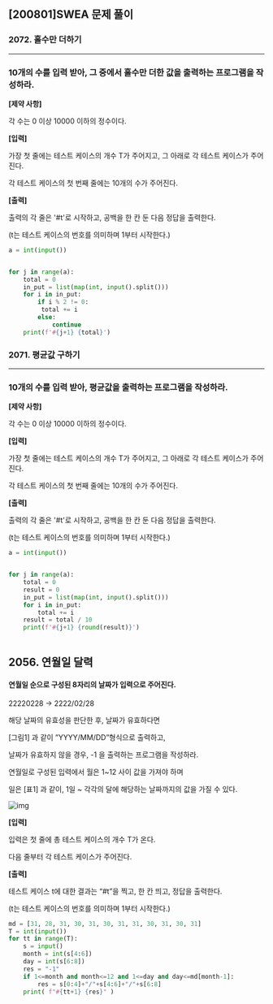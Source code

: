 ## [200801]SWEA 문제 풀이



### 2072. 홀수만 더하기

------

### 10개의 수를 입력 받아, 그 중에서 홀수만 더한 값을 출력하는 프로그램을 작성하라.



**[제약 사항]**

각 수는 0 이상 10000 이하의 정수이다.



**[입력]**

가장 첫 줄에는 테스트 케이스의 개수 T가 주어지고, 그 아래로 각 테스트 케이스가 주어진다.

각 테스트 케이스의 첫 번째 줄에는 10개의 수가 주어진다.



**[출력]**

출력의 각 줄은 '#t'로 시작하고, 공백을 한 칸 둔 다음 정답을 출력한다.

(t는 테스트 케이스의 번호를 의미하며 1부터 시작한다.)



```python
a = int(input())


for j in range(a):
    total = 0
    in_put = list(map(int, input().split()))
    for i in in_put:
        if i % 2 != 0:
         total += i
        else:
            continue
    print(f'#{j+1} {total}')
```



### 2071. 평균값 구하기

---

### 10개의 수를 입력 받아, 평균값을 출력하는 프로그램을 작성하라.

**[제약 사항]**

각 수는 0 이상 10000 이하의 정수이다.



**[입력]**

가장 첫 줄에는 테스트 케이스의 개수 T가 주어지고, 그 아래로 각 테스트 케이스가 주어진다.

각 테스트 케이스의 첫 번째 줄에는 10개의 수가 주어진다.



**[출력]**

출력의 각 줄은 '#t'로 시작하고, 공백을 한 칸 둔 다음 정답을 출력한다.

(t는 테스트 케이스의 번호를 의미하며 1부터 시작한다.)



```python
a = int(input())


for j in range(a):
    total = 0
    result = 0
    in_put = list(map(int, input().split()))
    for i in in_put:
        total += i
    result = total / 10
    print(f'#{j+1} {round(result)}')
    
```



## 2056. 연월일 달력

#### 연월일 순으로 구성된 8자리의 날짜가 입력으로 주어진다.

22220228 -> 2222/02/28

해당 날짜의 유효성을 판단한 후, 날짜가 유효하다면

[그림1] 과 같이 ”YYYY/MM/DD”형식으로 출력하고,

날짜가 유효하지 않을 경우, -1 을 출력하는 프로그램을 작성하라.

연월일로 구성된 입력에서 월은 1~12 사이 값을 가져야 하며

일은 [표1] 과 같이, 1일 ~ 각각의 달에 해당하는 날짜까지의 값을 가질 수 있다.



![img](https://swexpertacademy.com/main/common/fileDownload.do?downloadType=CKEditorImages&fileId=AV5QOw9qA1UDFAUq) 

**[입력]**

입력은 첫 줄에 총 테스트 케이스의 개수 T가 온다.

다음 줄부터 각 테스트 케이스가 주어진다.



**[출력]**

테스트 케이스 t에 대한 결과는 “#t”을 찍고, 한 칸 띄고, 정답을 출력한다.

(t는 테스트 케이스의 번호를 의미하며 1부터 시작한다.)





```python
md = [31, 28, 31, 30, 31, 30, 31, 31, 30, 31, 30, 31]
T = int(input())
for tt in range(T):
    s = input()
    month = int(s[4:6])
    day = int(s[6:8])
    res = "-1"
    if 1<=month and month<=12 and 1<=day and day<=md[month-1]:
    	res = s[0:4]+"/"+s[4:6]+"/"+s[6:8]
    print( f"#{tt+1} {res}" )

```



